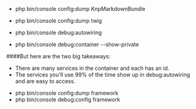 + php bin/console config:dump KnpMarkdownBundle
+ php bin/console config:dump twig

+ php bin/console debug:autowiring
+ php bin/console debug:container --show-private

####But here are the two big takeaways:

* There are many services in the container and each has an id.
* The services you'll use 99% of the time show up in debug:autowiring and are easy to access.

+ php bin/console config:dump framework
+ php bin/console debug:config framework